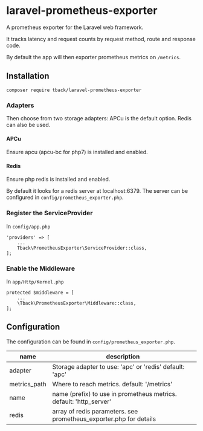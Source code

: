 # laravel-prometheus-exporter

A prometheus exporter for the Laravel web framework.

It tracks latency and request counts by 
request method, route and response code.

By default the app will then exporter prometheus metrics on `/metrics`.

## Installation
`composer require tback/laravel-prometheus-exporter`

### Adapters
Then choose from two storage adapters:
APCu is the default option. Redis can also be used.

#### APCu
Ensure apcu (apcu-bc for php7) is installed and enabled.

#### Redis
Ensure php redis is installed and enabled.

By default it looks for a redis server at localhost:6379. The server
can be configured in `config/prometheus_exporter.php`.

### Register the ServiceProvider
In `config/app.php`
```
'providers' => [
    ...
    Tback\PrometheusExporter\ServiceProvider::class,
];
```

### Enable the Middleware 
In `app/Http/Kernel.php`
```
protected $middleware = [
    ...
    \Tback\PrometheusExporter\Middleware::class,
];
```

## Configuration
The configuration can be found in `config/prometheus_exporter.php`.

| name        | description                                             |
|-------------|---------------------------------------------------------|
| adapter     | Storage adapter to use: 'apc' or 'redis' default: 'apc' |
| metrics_path| Where to reach metrics. default: '/metrics'             |
| name        | name (prefix) to use in prometheus metrics. default: 'http_server' |
| redis       | array of redis parameters. see prometheus_exporter.php for details |
